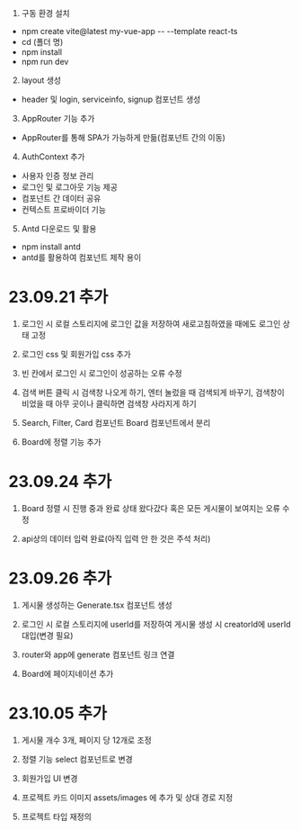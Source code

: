1. 구동 환경 설치

- npm create vite@latest my-vue-app -- --template react-ts <br />
- cd (폴더 명) <br />
- npm install <br />
- npm run dev <br />

2. layout 생성

- header 및 login, serviceinfo, signup 컴포넌트 생성

3. AppRouter 기능 추가

- AppRouter를 통해 SPA가 가능하게 만듦(컴포넌트 간의 이동)

4. AuthContext 추가

- 사용자 인증 정보 관리
- 로그인 및 로그아웃 기능 제공
- 컴포넌트 간 데이터 공유
- 컨텍스트 프로바이더 기능

5. Antd 다운로드 및 활용

- npm install antd
- antd를 활용하여 컴포넌트 제작 용이

# 23.09.21 추가

1. 로그인 시 로컬 스토리지에 로그인 값을 저장하여 새로고침하였을 때에도 로그인 상태 고정

2. 로그인 css 및 회원가입 css 추가

3. 빈 칸에서 로그인 시 로그인이 성공하는 오류 수정

4. 검색 버튼 클릭 시 검색창 나오게 하기, 엔터 눌렀을 때 검색되게 바꾸기, 검색창이 비었을 때 아무 곳이나 클릭하면 검색창 사라지게 하기

5. Search, Filter, Card 컴포넌트 Board 컴포넌트에서 분리

6. Board에 정렬 기능 추가

# 23.09.24 추가

1. Board 정렬 시 진행 중과 완료 상태 왔다갔다 혹은 모든 게시물이 보여지는 오류 수정

2. api상의 데이터 입력 완료(아직 입력 안 한 것은 주석 처리)

# 23.09.26 추가

1. 게시물 생성하는 Generate.tsx 컴포넌트 생성

2. 로그인 시 로컬 스토리지에 userId를 저장하여 게시물 생성 시 creatorId에 userId 대입(변경 필요)

3. router와 app에 generate 컴포넌트 링크 연결

4. Board에 페이지네이션 추가

# 23.10.05 추가

1. 게시물 개수 3개, 페이지 당 12개로 조정

2. 정렬 기능 select 컴포넌트로 변경

3. 회원가입 UI 변경

4. 프로젝트 카드 이미지 assets/images 에 추가 및 상대 경로 지정

5. 프로젝트 타입 재정의
